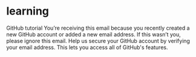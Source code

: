 # learning
GitHub tutorial
You’re receiving this email because you recently created a new GitHub account or added a new email address. If this wasn’t you, please ignore this email. 
Help us secure your GitHub account by verifying your email address. This lets you access all of GitHub's features.
